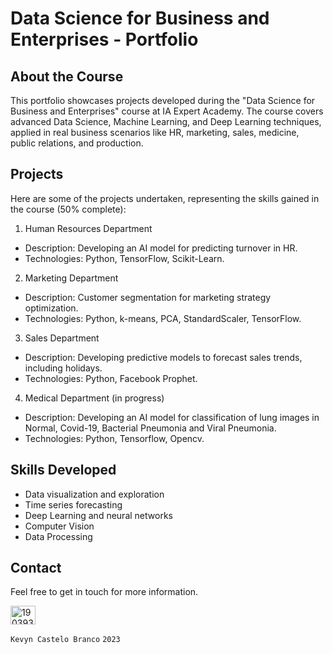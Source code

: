 # Data Science for Business and Enterprises - Portfolio

## About the Course
This portfolio showcases projects developed during the "Data Science for Business and Enterprises" course at IA Expert Academy. The course covers advanced Data Science, Machine Learning, and Deep Learning techniques, applied in real business scenarios like HR, marketing, sales, medicine, public relations, and production.

## Projects
Here are some of the projects undertaken, representing the skills gained in the course (50% complete):

1. Human Resources Department
- Description: Developing an AI model for predicting turnover in HR.
- Technologies: Python, TensorFlow, Scikit-Learn.

2. Marketing Department
- Description: Customer segmentation for marketing strategy optimization.
- Technologies: Python, k-means, PCA, StandardScaler, TensorFlow.

3. Sales Department 
- Description: Developing predictive models to forecast sales trends, including holidays.
- Technologies: Python, Facebook Prophet.

4. Medical Department (in progress)
- Description: Developing an AI model for classification of lung images in Normal, Covid-19, Bacterial Pneumonia and Viral Pneumonia.
- Technologies: Python, Tensorflow, Opencv.


## Skills Developed
- Data visualization and exploration
- Time series forecasting
- Deep Learning and neural networks
- Computer Vision
- Data Processing

## Contact
Feel free to get in touch for more information.

<a href="https://linkedin.com/in/kevyn-gabriel-castelo-branco-1903931aa/" target="blank"><img align="center" src="https://raw.githubusercontent.com/rahuldkjain/github-profile-readme-generator/master/src/images/icons/Social/linked-in-alt.svg" alt="1903931aa" height="30" width="40" /></a>


 `Kevyn Castelo Branco` `2023`
 
